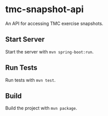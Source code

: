 tmc-snapshot-api
================

An API for accessing TMC exercise snapshots.

## Start Server

Start the server with `mvn spring-boot:run`.

## Run Tests

Run tests with `mvn test`.

## Build

Build the project with `mvn package`.
